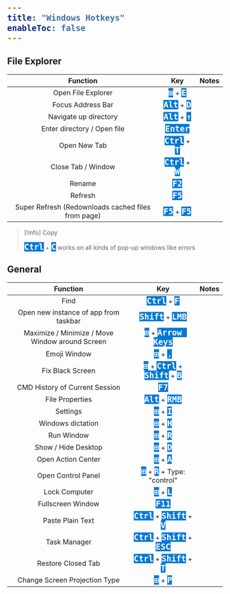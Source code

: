 ```yaml
---
title: "Windows Hotkeys"
enableToc: false
---
```

<style>
code { color: #FFFFFF; background: #0079D7; font-size: 19px; font-weight: bold; font-family: Consolas, monospace, monaco; }
@media screen and (max-width: 700px) {
table { margin-left: auto; margin-right: auto; }
h2, h3 { text-align: center; }
}
</style>

## File Explorer
|Function|Key|Notes
|:-:|:-:|:-:
|Open File Explorer|**`⊞`** + **`E`**|
|Focus Address Bar|**`Alt`** + **`D`**|
|Navigate up directory|**`Alt`** + **`↑`**|
|Enter directory / Open file|**`Enter`**|
|Open New Tab|**`Ctrl`** + **`T`**|
|Close Tab / Window|**`Ctrl`** + **`W`**|
|Rename|**`F2`**|
|Refresh|**`F5`**|
|Super Refresh (Redownloads cached files from page)|**`F5`** + **`F5`**|


>[!info] Copy
>
>**`Ctrl`** + **`C`** works on all kinds of pop-up windows like errors



## General
|Function|Key|Notes
|:-:|:-:|:-:
|Find|**`Ctrl`** + **`F`**|
|Open new instance of app from taskbar|**`Shift`** + **`LMB`**
|Maximize / Minimize / Move Window around Screen|**`⊞`** + **`Arrow Keys`**
|Emoji Window|**`⊞`** + **`.`**
|Fix Black Screen|**`⊞`** + **`Ctrl`** + **`Shift`** + **`B`**
|CMD History of Current Session|**`F7`**
|File Properties|**`Alt`** + **`RMB`**
|Settings|**`⊞`** + **`I`**
|Windows dictation|**`⊞`** + **`H`**
|Run Window|**`⊞`** + **`R`**
|Show / Hide Desktop|**`⊞`** + **`D`**
|Open Action Center|**`⊞`** + **`A`**
|Open Control Panel|**`⊞`** + **`R`** + Type: "control"
|Lock Computer|**`⊞`** + **`L`**
|Fullscreen Window|**`F11`**|
|Paste Plain Text|**`Ctrl`** + **`Shift`** + **`V`**
|Task Manager|**`Ctrl`** + **`Shift`** + **`ESC`**
|Restore Closed Tab|**`Ctrl`** + **`Shift`** + **`T`**
|Change Screen Projection Type|**`⊞`** + **`P`**